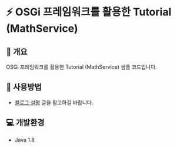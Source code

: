 # ⚡ OSGi 프레임워크를 활용한 Tutorial (MathService)

## 📘 개요
OSGi 프레임워크를 활용한 Tutorial (MathService) 샘플 코드입니다.

## 🚀 사용방법  
- [블로그 설명](https://yscho03.tistory.com/125) 글을 참고하길 바랍니다.

## 💻 개발환경
- Java 1.8
